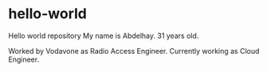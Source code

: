 # hello-world
Hello world repository 
My name is Abdelhay.
31 years old. 
 
Worked by Vodavone as Radio Access Engineer.
Currently working as Cloud Engineer.
